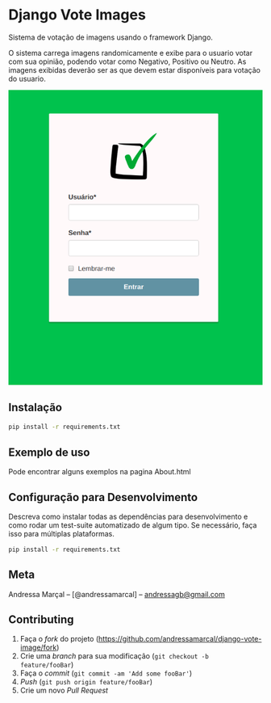 # Django Vote Images
 Sistema de votação de imagens usando o framework Django.

O sistema carrega imagens randomicamente e exibe para o usuario votar com sua opinião, podendo votar como Negativo, Positivo ou Neutro. As imagens exibidas deverão ser as que devem estar disponíveis para votação do usuario.

![](/static/img/django-vote.png)

## Instalação

```sh
pip install -r requirements.txt
```

## Exemplo de uso

Pode encontrar alguns exemplos na pagina About.html

## Configuração para Desenvolvimento

Descreva como instalar todas as dependências para desenvolvimento e como rodar um test-suite automatizado de algum tipo. Se necessário, faça isso para múltiplas plataformas.

```sh
pip install -r requirements.txt
```

## Meta

Andressa Marçal – [@andressamarcal] – andressagb@gmail.com

## Contributing

1. Faça o _fork_ do projeto (<https://github.com/andressamarcal/django-vote-image/fork>)
2. Crie uma _branch_ para sua modificação (`git checkout -b feature/fooBar`)
3. Faça o _commit_ (`git commit -am 'Add some fooBar'`)
4. _Push_ (`git push origin feature/fooBar`)
5. Crie um novo _Pull Request_
